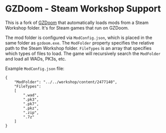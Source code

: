# GZDoom - Steam Workshop Support

This is a fork of [GZDoom](https://github.com/ZDoom/gzdoom) that automatically loads mods from a Steam Workshop folder. It's for Steam games that run on GZDoom.

The mod folder is configured via `ModConfig.json`, which is placed in the same folder as `gzdoom.exe`.
The `ModFolder` property specifies the relative path to the Steam Workshop folder.
`FileTypes` is an array that specifies which types of files to load.
The game will recursively search the `ModFolder` and load all WADs, PK3s, etc.

Example `ModConfig.json` file:
```
{
	"ModFolder": "../../workshop/content/2477140",
	"FileTypes":
	[
		".wad",
		".pk3",
		".pk7",
		".pkz",
		".zip",
		".7z"
	]
}
```
